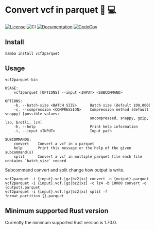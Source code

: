 # Convert vcf in parquet 🧬 💻

[![License](https://img.shields.io/badge/license-MIT-green)](https://github.com/natir/vcf2parquet/blob/master/LICENSE)
![CI](https://github.com/natir/vcf2parquet/workflows/CI/badge.svg)
[![Documentation](https://github.com/natir/vcf2parquet/workflows/Documentation/badge.svg)](https://natir.github.io/vcf2parquet/vcf2parquet)
[![CodeCov](https://codecov.io/gh/natir/vcf2parquet/vcf2parquetanch/master/graph/badge.svg)](https://codecov.io/gh/natir/vcf2parquet)


## Install

```
mamba install vcf2parquet
```

## Usage

```
vcf2parquet-bin

USAGE:
    vcf2parquet [OPTIONS] --input <INPUT> <SUBCOMMAND>

OPTIONS:
    -b, --batch-size <BATCH_SIZE>      Batch size (default 100,000)
    -c, --compression <COMPRESSION>    Compression method (default snappy) [possible values:
                                       uncompressed, snappy, gzip, lzo, brotli, lz4]
    -h, --help                         Print help information
    -i, --input <INPUT>                Input path

SUBCOMMANDS:
    convert    Convert a vcf in a parquet
    help       Print this message or the help of the given subcommand(s)
    split      Convert a vcf in multiple parquet file each file contains `batch_size` record
```

Subcommand convert and split change how output is write.

```
vcf2parquet -i {input}.vcf.[gz|bz2|xz] convert -o {output}.parquet
vcf2parquet -i {input}.vcf.[gz|bz2|xz] -c lz4 -b 10000 convert -o {output}.parquet
vcf2parquet -i {input}.vcf.[gz|bz2|xz] split -f format_partition_{}.parquet
```

## Minimum supported Rust version

Currently the minimum supported Rust version is 1.70.0.
